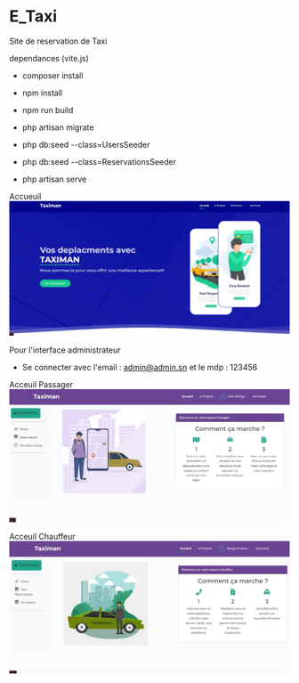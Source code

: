 # E_Taxi
 Site de reservation de Taxi

dependances (vite.js)
- composer install
- npm install
- npm run build 

- php artisan migrate

- php db:seed --class=UsersSeeder
- php db:seed --class=ReservationsSeeder
- php artisan serve

Accueuil
<img src="Capture d’écran 2023-03-30 153401.jpg">

Pour l'interface administrateur 
- Se connecter avec l'email : admin@admin.sn et le mdp : 123456

Acceuil Passager 
<img src="client.jpg" alt="page_home" title="Page d'acceuil client">

Acceuil Chauffeur 
<img src="chauffeur.jpg" alt="page_home" title="Page d'acceuil chauffeur">
